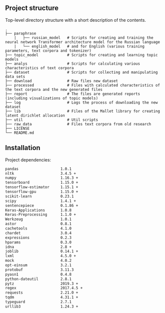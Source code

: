 ## Project structure

Top-level directory structure with a short description of the contents.

    .
    ├── paraphrase          
        |   ├── russian_model   # Scripts for creating and training the neural network Transformer architecture model for the Russian language
        |   └── english_model   # and for English (various training parameters, text corpora and tokenizer)
    ├── topic_model             # Scripts for creating and learning topic models
    ├── analys                  # Scripts for calculating various characteristics of text corpora
    ├── dataset                 # Scripts for collecting and manipulating data sets
    ├── download                # Raw files new dataset
    ├── processed               # Files with calculated characteristics of the text corpora and the new generated files
    ├── report                  # The files are generated reports (including visualizations of topic models)
    ├── log                     # Logs the process of downloading the new dataset
    ├── lib                     # Files of the Mallet library for creating latent dirichlet allocation
    ├── util                    # Util scripts
    ├── raw_data                # Files text corpora from old research
    ├── LICENSE                
    └── README.md

## Installation

Project dependencies:
```sh
pandas                   1.0.1
nltk                     3.4.5 +
numpy                    1.16.3 +
tensorboard              1.15.0 +
tensorflow-estimator     1.15.1 +
tensorflow-gpu           1.15.0 +
scikit-learn             0.23.1
scipy                    1.4.1 +
sentencepiece            0.1.86 +
Keras-Applications       1.0.8
Keras-Preprocessing      1.1.0 +
Werkzeug                 1.0.1
astor                    0.8.1
cachetools               4.1.0
chardet                  3.0.4
expressions              0.2.3
hparams                  0.3.0
idna                     2.8 +
joblib                   0.14.1 +
lxml                     4.5.0 +
mock                     4.0.2
opt-einsum               3.2.1
protobuf                 3.11.3
pyasn1                   0.4.8
python-dateutil          2.8.1
pytz                     2019.3 +
regex                    2017.4.5 +
requests                 2.21.0 +
tqdm                     4.31.1 +
typeguard                2.7.1
urllib3                  1.24.3 +
```
